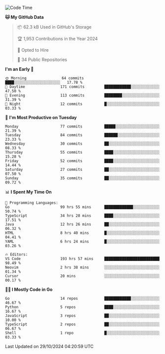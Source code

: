 <!--START_SECTION:thansetan-waka-->
![Code Time](http://img.shields.io/badge/Code%20Time-198%20hrs%2055%20mins-blue)

**🐱 My GitHub Data** 

> 📦 62.3 kB Used in GitHub's Storage 
 > 
> 🏆 1,953 Contributions in the Year 2024
 > 
> 💼 Opted to Hire
 > 
> 📜 34 Public Repositories 
 > 

**I'm an Early 🐤** 

```text
🌞 Morning                64 commits          ████░░░░░░░░░░░░░░░░░░░░░   17.78 % 
🌆 Daytime                171 commits         ████████████░░░░░░░░░░░░░   47.50 % 
🌃 Evening                113 commits         ████████░░░░░░░░░░░░░░░░░   31.39 % 
🌙 Night                  12 commits          █░░░░░░░░░░░░░░░░░░░░░░░░   03.33 % 
```

📅 **I'm Most Productive on Tuesday** 

```text
Monday                   77 commits          █████░░░░░░░░░░░░░░░░░░░░   21.39 % 
Tuesday                  84 commits          ██████░░░░░░░░░░░░░░░░░░░   23.33 % 
Wednesday                30 commits          ██░░░░░░░░░░░░░░░░░░░░░░░   08.33 % 
Thursday                 55 commits          ████░░░░░░░░░░░░░░░░░░░░░   15.28 % 
Friday                   52 commits          ████░░░░░░░░░░░░░░░░░░░░░   14.44 % 
Saturday                 27 commits          ██░░░░░░░░░░░░░░░░░░░░░░░   07.50 % 
Sunday                   35 commits          ██░░░░░░░░░░░░░░░░░░░░░░░   09.72 % 
```

📊 **I Spent My Time On** 

```text
💬 Programming Languages: 
Go                       99 hrs 55 mins      █████████████░░░░░░░░░░░░   50.74 % 
TypeScript               34 hrs 28 mins      ████░░░░░░░░░░░░░░░░░░░░░   17.51 % 
Java                     12 hrs 26 mins      ██░░░░░░░░░░░░░░░░░░░░░░░   06.32 % 
HTML                     8 hrs 40 mins       █░░░░░░░░░░░░░░░░░░░░░░░░   04.41 % 
YAML                     6 hrs 24 mins       █░░░░░░░░░░░░░░░░░░░░░░░░   03.26 % 

🔥 Editors: 
VS Code                  193 hrs 57 mins     █████████████████████████   98.49 % 
Neovim                   2 hrs 38 mins       ░░░░░░░░░░░░░░░░░░░░░░░░░   01.34 % 
Cursor                   20 mins             ░░░░░░░░░░░░░░░░░░░░░░░░░   00.17 % 
```

**🧑‍💻 I Mostly Code in Go** 

```text
Go                       14 repos            ████████████░░░░░░░░░░░░░   46.67 % 
Python                   5 repos             ████░░░░░░░░░░░░░░░░░░░░░   16.67 % 
JavaScript               3 repos             ██░░░░░░░░░░░░░░░░░░░░░░░   10.00 % 
TypeScript               2 repos             ██░░░░░░░░░░░░░░░░░░░░░░░   06.67 % 
Shell                    1 repo              █░░░░░░░░░░░░░░░░░░░░░░░░   03.33 % 
```

Last Updated on 29/10/2024 04:20:59 UTC
<!--END_SECTION:thansetan-waka-->